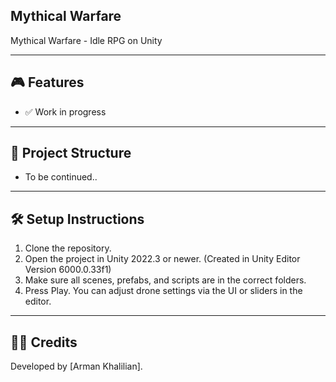 ## Mythical Warfare
Mythical Warfare - Idle RPG on Unity

---

## 🎮 Features

- ✅ Work in progress

---

## 📂 Project Structure

- To be continued..

---

## 🛠️ Setup Instructions

1. Clone the repository.
2. Open the project in Unity 2022.3 or newer. (Created in Unity Editor Version 6000.0.33f1)
3. Make sure all scenes, prefabs, and scripts are in the correct folders.
4. Press Play. You can adjust drone settings via the UI or sliders in the editor.

---

## 🧑‍💻 Credits

Developed by [Arman Khalilian].  
